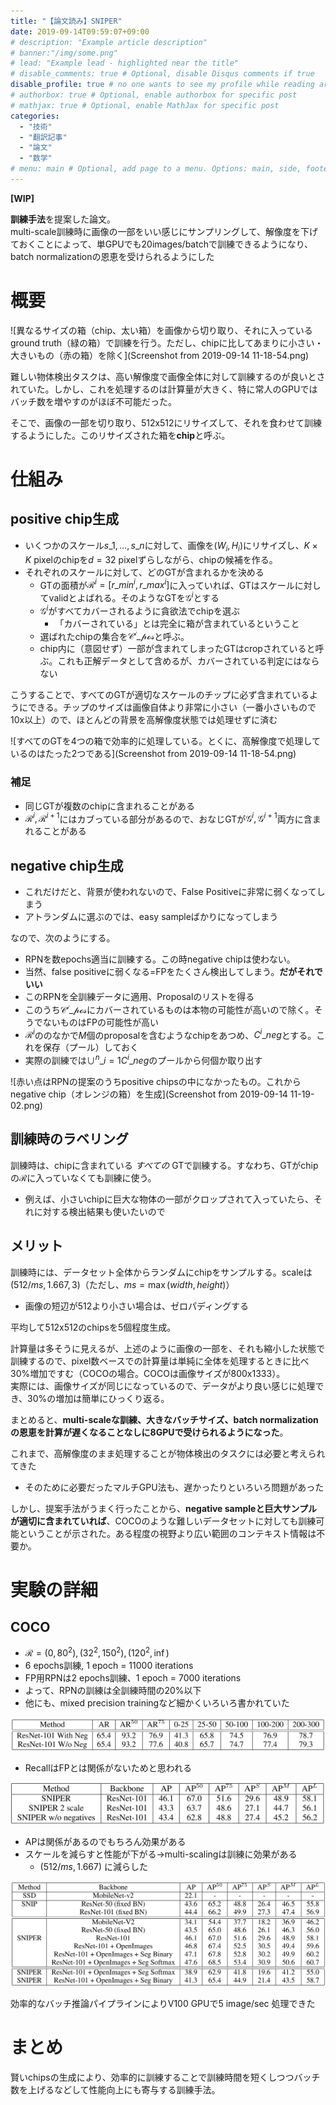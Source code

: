 ```yaml
---
title: "【論文読み】SNIPER"
date: 2019-09-14T09:59:07+09:00
# description: "Example article description"
# banner:"/img/some.png"
# lead: "Example lead - highlighted near the title"
# disable_comments: true # Optional, disable Disqus comments if true
disable_profile: true # no one wants to see my profile while reading articles
# authorbox: true # Optional, enable authorbox for specific post
# mathjax: true # Optional, enable MathJax for specific post
categories:
  - "技術"
  - "翻訳記事"
  - "論文"
  - "数学"
# menu: main # Optional, add page to a menu. Options: main, side, footer
---
```


**[WIP]**

**訓練手法**を提案した論文。  
multi-scale訓練時に画像の一部をいい感じにサンプリングして、解像度を下げておくことによって、単GPUでも20images/batchで訓練できるようになり、batch normalizationの恩恵を受けられるようにした

# 概要

![異なるサイズの箱（chip、太い箱）を画像から切り取り、それに入っているground truth（緑の箱）で訓練を行う。ただし、chipに比してあまりに小さい・大きいもの（赤の箱）を除く](Screenshot from 2019-09-14 11-18-54.png)

難しい物体検出タスクは、高い解像度で画像全体に対して訓練するのが良いとされていた。しかし、これを処理するのは計算量が大きく、特に常人のGPUではバッチ数を増やすのがほぼ不可能だった。

そこで、画像の一部を切り取り、512x512にリサイズして、それを食わせて訓練するようにした。このリサイズされた箱を**chip**と呼ぶ。

# 仕組み

## positive chip生成

* いくつかのスケール$s\_1, \ldots ,s\_n$に対して、画像を$(W_i, H_i)$にリサイズし、$K\times K$ pixelのchipを$d=32$ pixelずらしながら、chipの候補を作る。
* それぞれのスケールに対して、どのGTが含まれるかを決める
	* GTの面積が$\mathcal{R}^i =\left[ r\_{min}^i, r\_{max}^i \right]$に入っていれば、GTはスケールに対してvalidとよばれる。そのようなGTを$\mathcal{G}^i$とする
	* $\mathcal{G}^i$がすべてカバーされるように貪欲法でchipを選ぶ
		* 「カバーされている」とは完全に箱が含まれているということ
	* 選ばれたchipの集合を$\mathcal{C^i\_{pos}}$と呼ぶ。
	* chip内に（意図せず）一部が含まれてしまったGTはcropされていると呼ぶ。これも正解データとして含めるが、カバーされている判定にはならない

こうすることで、すべてのGTが適切なスケールのチップに必ず含まれているようにできる。チップのサイズは画像自体より非常に小さい（一番小さいもので10x以上）ので、ほとんどの背景を高解像度状態では処理せずに済む

![すべてのGTを4つの箱で効率的に処理している。とくに、高解像度で処理しているのはたった2つである](Screenshot from 2019-09-14 11-18-54.png)

### 補足
* 同じGTが複数のchipに含まれることがある
* $\mathcal{R}^i, \mathcal{R}^{i+1}$にはカブっている部分があるので、おなじGTが$\mathcal{G}^i, \mathcal{G}^{i+1}$両方に含まれることがある

## negative chip生成

* これだけだと、背景が使われないので、False Positiveに非常に弱くなってしまう
* アトランダムに選ぶのでは、easy sampleばかりになってしまう

なので、次のようにする。

* RPNを数epochs適当に訓練する。この時negative chipは使わない。
* 当然、false positiveに弱くなる=FPをたくさん検出してしまう。**だがそれでいい**
* このRPNを全訓練データに適用、Proposalのリストを得る
* このうち$\mathcal{C^i\_{pos}}$にカバーされているものは本物の可能性が高いので除く。そうでないものはFPの可能性が高い
* $\mathcal{R}^i$ののなかで$M$個のproposalを含むようなchipをあつめ、$C^i\_{neg}$とする。これを保存（プール）しておく
* 実際の訓練では$\cup ^n \_{i=1} C^i\_{neg}$のプールから何個か取り出す

![赤い点はRPNの提案のうちpositive chipsの中になかったもの。これからnegative chip（オレンジの箱）を生成](Screenshot from 2019-09-14 11-19-02.png)

## 訓練時のラベリング

訓練時は、chipに含まれている *すべての* GTで訓練する。すなわち、GTがchipの$\mathcal{R}$に入っていなくても訓練に使う。

* 例えば、小さいchipに巨大な物体の一部がクロップされて入っていたら、それに対する検出結果も使いたいので

## メリット

訓練時には、データセット全体からランダムにchipをサンプルする。scaleは$(512/ms, 1.667, 3)$（ただし、$ms=\max(width, height)$）

* 画像の短辺が512より小さい場合は、ゼロパディングする

平均して512x512のchipsを5個程度生成。

計算量は多そうに見えるが、上述のように画像の一部を、それも縮小した状態で訓練するので、pixel数ベースでの計算量は単純に全体を処理するときに比べ30%増加ですむ（COCOの場合。COCOは画像サイズが800x1333）。  
実際には、画像サイズが同じになっているので、データがより良い感じに処理でき、30%の増加は簡単にひっくり返る。

まとめると、**multi-scaleな訓練、大きなバッチサイズ、batch normalizationの恩恵を計算が遅くなることなしに8GPUで受けられるようになった**。

これまで、高解像度のまま処理することが物体検出のタスクには必要と考えられてきた

* そのために必要だったマルチGPU法も、遅かったりといろいろ問題があった

しかし、提案手法がうまく行ったことから、**negative sampleと巨大サンプルが適切に含まれていれば**、COCOのような難しいデータセットに対しても訓練可能ということが示された。ある程度の視野より広い範囲のコンテキスト情報は不要か。

# 実験の詳細

## COCO

* $\mathcal{R} = (0, 80^2), (32^2, 150^2), (120^2, \inf)$
* 6 epochs訓練, 1 epoch = 11000 iterations
* FP用RPNは2 epochs訓練、1 epoch = 7000 iterations
* よって、RPNの訓練は全訓練時間の20%以下
* 他にも、mixed precision trainingなど細かくいろいろ書かれていた

![なんと、Recallはnegative chip samplingにまったく影響されていない](table1.png)

* RecallはFPとは関係がないためと思われる

![](table2.png)

* APは関係があるのでもちろん効果がある
* スケールを減らすと性能が下がる→multi-scalingは訓練に効果がある
	* $(512/ms, 1.667)$ に減らした

![](table3.png)

効率的なバッチ推論パイプラインによりV100 GPUで5 image/sec 処理できた

# まとめ
賢いchipsの生成により、効率的に訓練することで訓練時間を短くしつつバッチ数を上げるなどして性能向上にも寄与する訓練手法。
